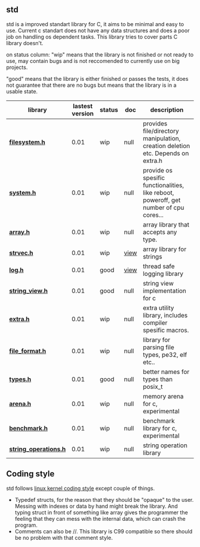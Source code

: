 ## std

std is a improved standart library for C, it aims to be minimal and easy to use.
Current c standart does not have any data structures and does a poor job on handling
os dependent tasks. This library tries to cover parts C library doesn't.

on status column:
"wip" means that the library is not finished or not ready to use,
may contain bugs and is not reccomended to currently use on big projects.

"good" means that the library is either finished or passes the tests,
it does not guarantee that there are no bugs but means that the library
is in a usable state.

library    | lastest version | status | doc | description
--------------------- | ---- | -------- | --- | --------------------------------
**[filesystem.h](include/filesystem.h)** | 0.01 | wip | null | provides file/directory manipulation, creation deletion etc. Depends on extra.h
**[system.h](include/system.h)** | 0.01 | wip | null | provide os spesific functionalities, like reboot, poweroff, get number of cpu cores...
**[array.h](include/array.h)** | 0.01 | wip | null | array library that accepts any type.
**[strvec.h](include/strvec.h)** | 0.01 | wip | [view](https://github.com/xcatalyst/std/blob/master/docs/strvec/) | array library for strings
**[log.h](include/log.h)** | 0.01 | good | [view](https://github.com/xcatalyst/std/blob/master/docs/log/) | thread safe logging library
**[string_view.h](include/string_view.h)** | 0.01 | good | null | string view implementation for c
**[extra.h](include/extra.h)** | 0.01 | wip | null | extra utility library, includes compiler spesific macros.
**[file_format.h](include/file_format.h)** | 0.01 | wip | null | library for parsing file types, pe32, elf etc..
**[types.h](include/types.h)** | 0.01 | good | null | better names for types than posix_t
**[arena.h](include/arena.h)** | 0.01 | wip | null | memory arena for c, experimental
**[benchmark.h](include/benchmark.h)** | 0.01 | wip | null | benchmark library for c, experimental
**[string_operations.h](include/string_operations.h)** | 0.01 | wip | null | string operation library

## Coding style
std follows [linux kernel coding style](https://www.kernel.org/doc/html/v4.10/process/coding-style.html) except couple of things.
* Typedef structs, for the reason that they should be "opaque" to the user. Messing with indexes or data by hand might break
the library. And typing struct in front of something like array gives the programmer the feeling that they can mess with
the internal data, which can crash the program.
* Comments can also be //. This library is C99 compatible so there should be no problem with that comment style.
